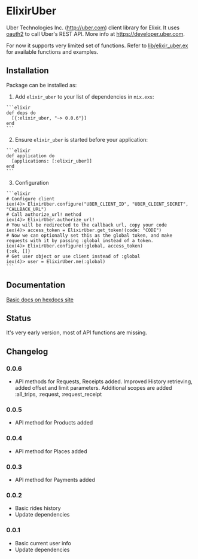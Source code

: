 # ElixirUber

Uber Technologies Inc. (<a href="http://uber.com" target="_blank">http://uber.com</a>) client library for Elixir. It uses <a href="https://github.com/scrogson/oauth2" target="_blank">oauth2</a> to call Uber's REST API.
More info at <a href="https://developer.uber.com" target="_blank">https://developer.uber.com</a>.

For now it supports very limited set of functions. Refer to <a href="https://github.com/maratgaliev/elixir_uber/blob/master/lib/elixir_uber.ex" target="_blank">lib/elixir_uber.ex</a> for available functions and examples.

## Installation

Package can be installed as:

  1. Add `elixir_uber` to your list of dependencies in `mix.exs`:

    ```elixir
    def deps do
      [{:elixir_uber, "~> 0.0.6"}]
    end
    ```

  2. Ensure `elixir_uber` is started before your application:

    ```elixir
    def application do
      [applications: [:elixir_uber]]
    end
    ```
  3. Configuration
    
    ```elixir
    # Configure client
    iex(4)> ElixirUber.configure("UBER_CLIENT_ID", "UBER_CLIENT_SECRET", "CALLBACK_URL")
    # Call authorize_url! method
    iex(4)> ElixirUber.authorize_url!
    # You will be redirected to the callback url, copy your code
    iex(4)> access_token = ElixirUber.get_token!(code: "CODE")
    # Now we can optionally set this as the global token, and make requests with it by passing :global instead of a token.
    iex(4)> ElixirUber.configure(:global, access_token)
    {:ok, []}
    # Get user object or use client instead of :global
    iex(4)> user = ElixirUber.me(:global)
    ```

## Documentation
[Basic docs on hexdocs site](https://hexdocs.pm/elixir_uber/0.0.6/readme.html)

## Status

It's very early version, most of API functions are missing.

## Changelog

### 0.0.6
- API methods for Requests, Receipts added. Improved History retrieving, added offset and limit parameters. Additional scopes are added :all_trips, :request, :request_receipt

### 0.0.5
- API method for Products added

### 0.0.4
- API method for Places added

### 0.0.3
- API method for Payments added

### 0.0.2
- Basic rides history
- Update dependencies

### 0.0.1
- Basic current user info
- Update dependencies
